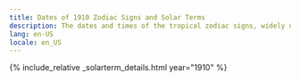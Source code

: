 ```yaml
---
title: Dates of 1910 Zodiac Signs and Solar Terms
description: The dates and times of the tropical zodiac signs, widely used in western astrology, and solar terms of year 1910
lang: en-US
locale: en_US
---
```

{% include_relative _solarterm_details.html year="1910" %}
